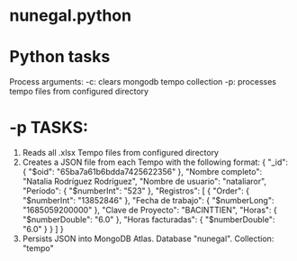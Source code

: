 # nunegal.python
# Python tasks

Process arguments:
-c: clears mongodb tempo collection
-p: processes tempo files from configured directory


# -p TASKS:
1. Reads all .xlsx Tempo files from configured directory
2. Creates a JSON file from each Tempo with the following format:
{
  "_id": {
    "$oid": "65ba7a61b6bdda7425622356"
  },
  "Nombre completo": "Natalia Rodríguez Rodríguez",
  "Nombre de usuario": "nataliaror",
  "Período": {
    "$numberInt": "523"
  },
  "Registros": [
    {
      "Order": {
        "$numberInt": "13852846"
      },
      "Fecha de trabajo": {
        "$numberLong": "1685059200000"
      },
      "Clave de Proyecto": "BACINTTIEN",
      "Horas": {
        "$numberDouble": "6.0"
      },
      "Horas facturadas": {
        "$numberDouble": "6.0"
      }
    }
  ]
}
3. Persists JSON into MongoDB Atlas. Database "nunegal". Collection: "tempo"


